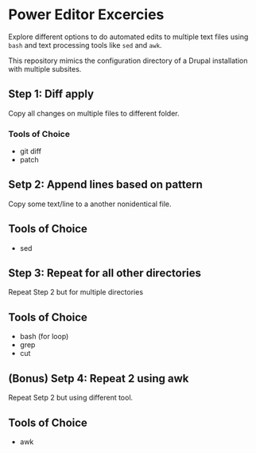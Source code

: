 # Power Editor Excercies

Explore different options to do automated edits to multiple text files using `bash` and text processing tools like `sed` and `awk`.

This repository mimics the configuration directory of a Drupal installation with multiple subsites.

## Step 1: Diff apply

Copy all changes on multiple files to different folder.

### Tools of Choice
* git diff
* patch


## Setp 2: Append lines based on pattern

Copy some text/line to a another nonidentical file.

## Tools of Choice
* sed


## Step 3: Repeat for all other directories

Repeat Step 2 but for multiple directories

## Tools of Choice
* bash (for loop)
* grep
* cut


## (Bonus) Setp 4: Repeat 2 using awk

Repeat Setp 2 but using different tool.

## Tools of Choice
* awk


